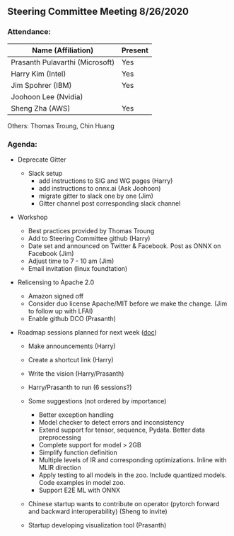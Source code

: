 ## Steering Committee Meeting 8/26/2020

### Attendance:

| Name (Affiliation)              | Present |
| ------------------------------- | -------- |
| Prasanth Pulavarthi (Microsoft) |   Yes   |
| Harry Kim (Intel)               |     Yes  |
| Jim Spohrer (IBM)               |    Yes  |
| Joohoon Lee (Nvidia)            |       |
| Sheng Zha (AWS)                 |    Yes  |

Others: Thomas Troung, Chin Huang

### Agenda:

* Deprecate Gitter
  * Slack setup
    * add instructions to SIG and WG pages (Harry)
    * add instructions to onnx.ai (Ask Joohoon)
    * migrate gitter to slack one by one (Jim)
    * Gitter channel post corresponding slack channel

* Workshop
  * Best practices provided by Thomas Troung
  * Add to Steering Committee github (Harry)
  * Date set and announced on Twitter & Facebook. Post as ONNX on Facebook (Jim) 
  * Adjust time to 7 - 10 am (Jim)
  * Email invitation (linux foundtation)

* Relicensing to Apache 2.0
  * Amazon signed off
  * Consider duo license Apache/MIT before we make the change. (Jim to follow up with LFAI)
  * Enable github DCO (Prasanth)

* Roadmap sessions planned for next week ([doc](https://docs.google.com/document/d/14-b92ALTP9K1bzQl9bRXtrqri5RfixFBCMV8SwTVxn0/edit?ts=5eb43d22))
  * Make announcements (Harry)
  * Create a shortcut link (Harry)
  * Write the vision (Harry/Prasanth)
  * Harry/Prasanth to run (6 sessions?) 
  * Some suggestions (not ordered by importance)
     * Better exception handling 
     * Model checker to detect errors and inconsistency
     * Extend support for tensor, sequence, Pydata. Better data preprocessing
     * Complete support for model > 2GB
     * Simplify function definition
     * Multiple levels of IR and corresponding optimizations. Inline with MLIR direction
     * Apply testing to all models in the zoo. Include quantized models. Code examples in model zoo. 
     * Support E2E ML with ONNX 
  
  * Chinese startup wants to contribute on operator (pytorch forward and backward interoperability) (Sheng to invite) 
  * Startup developing visualization tool (Prasanth)
   
 
  
